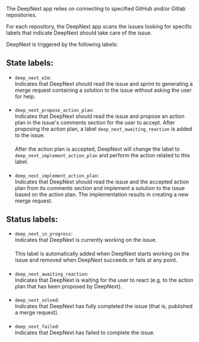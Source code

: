 The DeepNext app relies on connecting to specified GitHub and/or Gitlab repositories.

For each repository, the DeepNext app scans the issues looking for specific labels that indicate DeepNext should take care of the issue.

DeepNext is triggered by the following labels:

## State labels:
- `deep_next_e2e`:  
    Indicates that DeepNext should read the issue and sprint to generating a merge request containing a solution to the issue without asking the user for help.
####
- `deep_next_propose_action_plan`:  
    Indicates that DeepNext should read the issue and propose an action plan in the issue's comments section for the user to accept. After proposing the action plan, a label `deep_next_awaiting_reaction` is added to the issue.  
    ####
    After the action plan is accepted, DeepNext will change the label to `deep_next_implement_action_plan` and perform the action related to this label.
####
- `deep_next_implement_action_plan`:  
    Indicates that DeepNext should read the issue and the accepted action plan from its comments section and implement a solution to the issue based on the action plan. The implementation results in creating a new merge request.
####

## Status labels:
- `deep_next_in_progress`:  
    Indicates that DeepNext is currently working on the issue.  
    ####
    This label is automatically added when DeepNext starts working on the issue and removed when DeepNext succeeds or fails at any point.
####
- `deep_next_awaiting_reaction`:  
    Indicates that DeepNext is waiting for the user to react (e.g. to the action plan that has been proposed by DeepNext).
####
- `deep_next_solved`:  
    Indicates that DeepNext has fully completed the issue (that is, published a merge request).
####
- `deep_next_failed`:  
    Indicates that DeepNext has failed to complete the issue.
